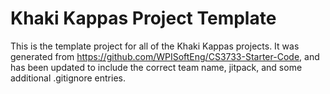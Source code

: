 # Khaki Kappas Project Template

This is the template project for all of the Khaki Kappas projects. It was generated from https://github.com/WPISoftEng/CS3733-Starter-Code, and has been updated to include the correct team name, jitpack, and some additional .gitignore entries.